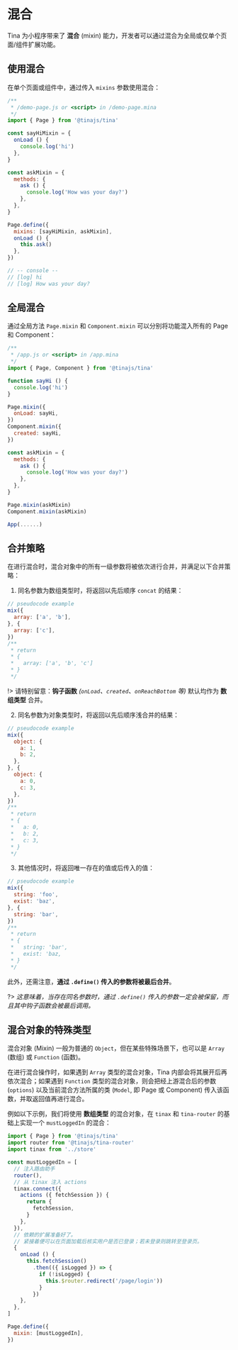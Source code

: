 # 混合
Tina 为小程序带来了 **混合** (mixin) 能力，开发者可以通过混合为全局或仅单个页面/组件扩展功能。

## 使用混合
在单个页面或组件中，通过传入 ``mixins`` 参数使用混合：

```javascript
/**
 * /demo-page.js or <script> in /demo-page.mina
 */
import { Page } from '@tinajs/tina'

const sayHiMixin = {
  onLoad () {
    console.log('hi')
  },
}

const askMixin = {
  methods: {
    ask () {
      console.log('How was your day?')
    },
  },
}

Page.define({
  mixins: [sayHiMixin, askMixin],
  onLoad () {
    this.ask()
  },
})

// -- console --
// [log] hi
// [log] How was your day?
```


## 全局混合
通过全局方法 ``Page.mixin`` 和 ``Component.mixin`` 可以分别将功能混入所有的 Page 和 Component：

```javascript
/**
 * /app.js or <script> in /app.mina
 */
import { Page, Component } from '@tinajs/tina'

function sayHi () {
  console.log('hi')
}

Page.mixin({
  onLoad: sayHi,
})
Component.mixin({
  created: sayHi,
})

const askMixin = {
  methods: {
    ask () {
      console.log('How was your day?')
    },
  },
}

Page.mixin(askMixin)
Component.mixin(askMixin)

App(......)
```


## 合并策略
在进行混合时，混合对象中的所有一级参数将被依次进行合并，并满足以下合并策略：

1. 同名参数为数组类型时，将返回以先后顺序 ``concat`` 的结果：

  ```javascript
  // pseudocode example
  mix({
    array: ['a', 'b'],
  }, {
    array: ['c'],
  })
  /**
   * return
   * {
   *   array: ['a', 'b', 'c']
   * }
   */
  ```

  !> 请特别留意：**钩子函数** *(``onLoad``、``created``、``onReachBottom`` 等)* 默认均作为 **数组类型** 合并。

2. 同名参数为对象类型时，将返回以先后顺序浅合并的结果：

  ```javascript
  // pseudocode example
  mix({
    object: {
      a: 1,
      b: 2,
    },
  }, {
    object: {
      a: 0,
      c: 3,
    },
  })
  /**
   * return
   * {
   *   a: 0,
   *   b: 2,
   *   c: 3,
   * }
   */
  ```

3. 其他情况时，将返回唯一存在的值或后传入的值：

  ```javascript
  // pseudocode example
  mix({
    string: 'foo',
    exist: 'baz',
  }, {
    string: 'bar',
  })
  /**
   * return
   * {
   *   string: 'bar',
   *   exist: 'baz,
   * }
   */
  ```

此外，还需注意，**通过 ``.define()`` 传入的参数将被最后合并**。

?> *这意味着，当存在同名参数时，通过 ``.define()`` 传入的参数一定会被保留，而且其中钩子函数会被最后调用。*

## 混合对象的特殊类型
混合对象 (Mixin) 一般为普通的 ``Object``，但在某些特殊场景下，也可以是 ``Array`` (数组) 或 ``Function`` (函数)。

在进行混合操作时，如果遇到 ``Array`` 类型的混合对象，Tina 内部会将其展开后再依次混合；如果遇到 ``Function`` 类型的混合对象，则会把经上游混合后的参数 (``options``) 以及当前混合方法所属的类 (``Model``, 即 Page 或 Component) 传入该函数，并取返回值再进行混合。

例如以下示例，我们将使用 **数组类型** 的混合对象，在 ``tinax`` 和 ``tina-router`` 的基础上实现一个 ``mustLoggedIn`` 的混合：

```javascript
import { Page } from '@tinajs/tina'
import router from '@tinajs/tina-router'
import tinax from '../store'

const mustLoggedIn = [
  // 注入路由助手
  router(),
  // 从 tinax 注入 actions
  tinax.connect({
    actions ({ fetchSession }) {
      return {
        fetchSession,
      }
    },
  }),
  // 依赖的扩展准备好了。
  // 紧接着便可以在页面加载后核实用户是否已登录；若未登录则跳转至登录页。
  {
    onLoad () {
      this.fetchSession()
        .then(({ isLogged }) => {
          if (!isLogged) {
            this.$router.redirect('/page/login'))
          }
        })
    },
  },
]

Page.define({
  mixin: [mustLoggedIn],
})
```

